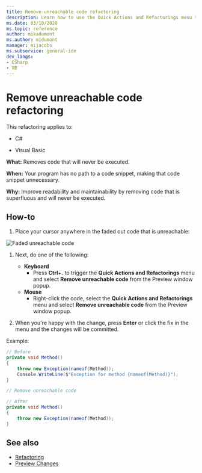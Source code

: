 ```yaml
---
title: Remove unreachable code refactoring
description: Learn how to use the Quick Actions and Refactorings menu to remove code that will never be executed.
ms.date: 03/10/2020
ms.topic: reference
author: mikadumont
ms.author: midumont
manager: mijacobs
ms.subservice: general-ide
dev_langs:
- CSharp
- VB
---
```

# Remove unreachable code refactoring

This refactoring applies to:

- C#

- Visual Basic

**What:** Removes code that will never be executed.

**When:** Your program has no path to a code snippet, making that code snippet unnecessary.

**Why:** Improve readability and maintainability by removing code that is superfluous and will never be executed.

## How-to

1. Place your cursor anywhere in the faded out code that is unreachable:

![Faded unreachable code](media/unreachablecode-faded-cs.png)

1. Next, do one of the following:

   - **Keyboard**
      - Press **Ctrl**+**.** to trigger the **Quick Actions and Refactorings** menu and select **Remove unreachable code** from the Preview window popup.
   - **Mouse**
      - Right-click the code, select the **Quick Actions and Refactorings** menu and select **Remove unreachable code** from the Preview window popup.

1. When you're happy with the change, press **Enter** or click the fix in the menu and the changes will be committed.

Example:

```csharp
// Before
private void Method()
{
    throw new Exception(nameof(Method));
    Console.WriteLine($"Exception for method {nameof(Method)}");
}

// Remove unreachable code

// After
private void Method()
{
    throw new Exception(nameof(Method));
}
```

## See also

- [Refactoring](../refactoring-in-visual-studio.md)
- [Preview Changes](../../ide/preview-changes.md)
